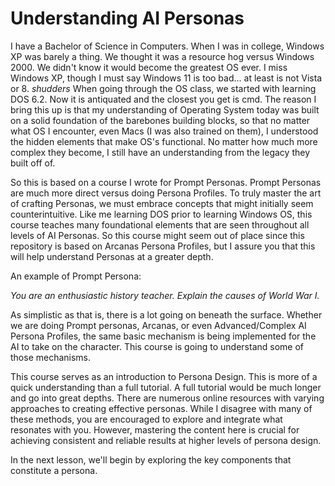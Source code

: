 # Understanding AI Personas

I have a Bachelor of Science in Computers. When I was in college, Windows XP was barely a thing. We thought it was a resource hog versus Windows 2000. We didn't know it would become the greatest OS ever. I miss Windows XP, though I must say Windows 11 is too bad... at least is not Vista or 8. *shudders* When going through the OS class, we started with learning DOS 6.2. Now it is antiquated and the closest you get is cmd. The reason I bring this up is that my understanding of Operating System today was built on a solid foundation of the barebones building blocks, so that no matter what OS I encounter, even Macs (I was also trained on them), I understood the hidden elements that make OS's functional. No matter how much more complex they become, I still have an understanding from the legacy they built off of.

So this is based on a course I wrote for Prompt Personas. Prompt Personas are much more direct versus doing Persona Profiles. To truly master the art of crafting Personas, we must embrace concepts that might initially seem counterintuitive. Like me learning DOS prior to learning Windows OS, this course teaches many foundational elements that are seen throughout all levels of AI Personas. So this course might seem out of place since this repository is based on Arcanas Persona Profiles, but I assure you that this will help understand Personas at a greater depth. 

An example of Prompt Persona:

*You are an enthusiastic history teacher. Explain the causes of World War I.*

As simplistic as that is, there is a lot going on beneath the surface. Whether we are doing Prompt personas, Arcanas, or even Advanced/Complex AI Persona Profiles, the same basic mechanism is being implemented for the AI to take on the character. This course is going to understand some of those mechanisms.

This course serves as an introduction to Persona Design. This is more of a quick understanding than a full tutorial. A full tutorial would be much longer and go into great depths. There are numerous online resources with varying approaches to creating effective personas. While I disagree with many of these methods, you are encouraged to explore and integrate what resonates with you. However, mastering the content here is crucial for achieving consistent and reliable results at higher levels of persona design.

In the next lesson, we'll begin by exploring the key components that constitute a persona.
